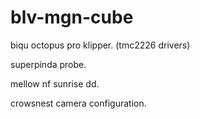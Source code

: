 # blv-mgn-cube

biqu octopus pro klipper. (tmc2226 drivers)

superpinda probe.

mellow nf sunrise dd.

crowsnest camera configuration.
